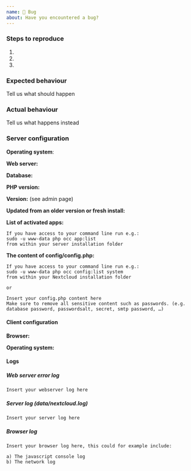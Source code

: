 ```yaml
---
name: 🐛 Bug
about: Have you encountered a bug?
---
```


### Steps to reproduce
1.
2.
3.

### Expected behaviour
Tell us what should happen


### Actual behaviour
Tell us what happens instead


### Server configuration

**Operating system**:

**Web server:**

**Database:**

**PHP version:**

**Version:** (see admin page)

**Updated from an older version or fresh install:**

**List of activated apps:**

```
If you have access to your command line run e.g.:
sudo -u www-data php occ app:list
from within your server installation folder
```

**The content of config/config.php:**
```
If you have access to your command line run e.g.:
sudo -u www-data php occ config:list system
from within your Nextcloud installation folder

or

Insert your config.php content here
Make sure to remove all sensitive content such as passwords. (e.g. database password, passwordsalt, secret, smtp password, …)
```

#### Client configuration
**Browser:**

**Operating system:**

#### Logs
##### Web server error log
```
Insert your webserver log here
```

##### Server log (data/nextcloud.log)
```
Insert your server log here
```

##### Browser log
```
Insert your browser log here, this could for example include:

a) The javascript console log
b) The network log
```
